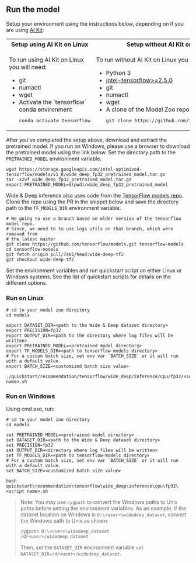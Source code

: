 <!--- 50. AI Kit -->
## Run the model

Setup your environment using the instructions below, depending on if you are
using [AI Kit](/docs/general/tensorflow/AIKit.md):

<table>
  <tr>
    <th>Setup using AI Kit on Linux</th>
    <th>Setup without AI Kit on Linux</th>
    <th>Setup without AI Kit on Windows</th>
  </tr>
  <tr>
    <td>
      <p>To run using AI Kit on Linux you will need:</p>
      <ul>
        <li>git
        <li>numactl
        <li>wget
        <li>Activate the `tensorflow` conda environment
        <pre>conda activate tensorflow</pre>
      </ul>
    </td>
    <td>
      <p>To run without AI Kit on Linux you will need:</p>
      <ul>
        <li>Python 3
        <li><a href="https://pypi.org/project/intel-tensorflow/">intel-tensorflow>=2.5.0</a>
        <li>git
        <li>numactl
        <li>wget
        <li>A clone of the Model Zoo repo<br />
        <pre>git clone https://github.com/IntelAI/models.git</pre>
      </ul>
    </td>
    <td>
      <p>To run without AI Kit on Windows you will need:</p>
      <ul>
        <li><a href="/docs/general/Windows.md">Intel Model Zoo on Windows Systems prerequisites</a>
        <li>git
        <li>A clone of the Model Zoo repo<br />
        <pre>git clone https://github.com/IntelAI/models.git</pre>
      </ul>
    </td>
  </tr>
</table>

After you've completed the setup above, download and extract the pretrained
model. If you run on Windows, please use a browser to download the pretrained model using the link below.
Set the directory path to the `PRETRAINED_MODEL` environment variable.
```
wget https://storage.googleapis.com/intel-optimized-tensorflow/models/v1_8/wide_deep_fp32_pretrained_model.tar.gz
tar -xzvf wide_deep_fp32_pretrained_model.tar.gz
export PRETRAINED_MODEL=$(pwd)/wide_deep_fp32_pretrained_model
```

Wide & Deep inference also uses code from the [TensorFlow models repo](https://github.com/tensorflow/models).
Clone the repo using the PR in the snippet below and save the directory path
to the `TF_MODELS_DIR` environment variable.
```
# We going to use a branch based on older version of the tensorflow model repo.
# Since, we need to to use logs utils on that branch, which were removed from
# the latest master
git clone https://github.com/tensorflow/models.git tensorflow-models
cd tensorflow-models
git fetch origin pull/7461/head:wide-deep-tf2
git checkout wide-deep-tf2
```

Set the environment variables and run quickstart script on either Linux or Windows systems. See the list of quickstart scripts for details on the different options.

### Run on Linux
```
# cd to your model zoo directory
cd models

export DATASET_DIR=<path to the Wide & Deep dataset directory>
export PRECISION=fp32
export OUTPUT_DIR=<path to the directory where log files will be written>
export PRETRAINED_MODEL=<pretrained model directory>
export TF_MODELS_DIR=<path to tensorflow-models directory>
# For a custom batch size, set env var `BATCH_SIZE` or it will run with a default value.
export BATCH_SIZE=<customized batch size value>

./quickstart/recommendation/tensorflow/wide_deep/inference/cpu/fp32/<script name>.sh
```
### Run on Windows
Using cmd.exe, run:
```
# cd to your model zoo directory
cd models

set PRETRAINED_MODEL=<pretrained model directory>
set DATASET_DIR=<path to the Wide & Deep dataset directory>
set PRECISION=fp32
set OUTPUT_DIR=<directory where log files will be written>
set TF_MODELS_DIR=<path to tensorflow-models directory>
# For a custom batch size, set env var `BATCH_SIZE` or it will run with a default value.
set BATCH_SIZE=<customized batch size value>

bash quickstart\recommendation\tensorflow\wide_deep\inference\cpu\fp32\<script name>.sh
```
> Note: You may use `cygpath` to convert the Windows paths to Unix paths before setting the environment variables. 
As an example, if the dataset location on Windows is `D:\<user>\widedeep_dataset`, convert the Windows path to Unix as shown:
> ```
> cygpath D:\<user>\widedeep_dataset
> /d/<user>/widedeep_dataset
>```
>Then, set the `DATASET_DIR` environment variable `set DATASET_DIR=/d/<user>/widedeep_dataset`.
